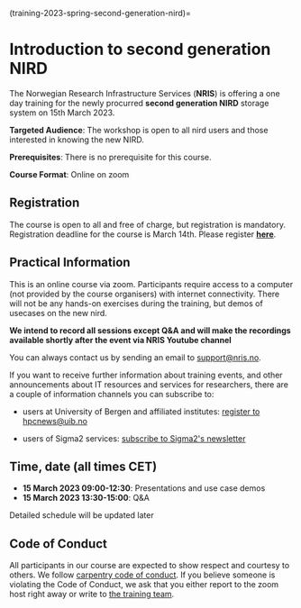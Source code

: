 (training-2023-spring-second-generation-nird)=

# Introduction to second generation NIRD

The Norwegian Research Infrastructure Services (**NRIS**) is offering
a one day training for the newly procurred **second generation NIRD** 
storage system on 15th March 2023.

**Targeted Audience**: The workshop is open to all nird users and those 
interested in knowing the new NIRD.

**Prerequisites**: There is no prerequisite for this course.

**Course Format**: Online on zoom

## **Registration**

The course is open to all and free of charge, but registration is mandatory.
Registration deadline for the course is March 14th.
Please register **[here](https://skjemaker.app.uib.no/view.php?id=14218456)**.

## **Practical Information**

This is an online course via zoom. Participants require access to a computer
(not provided by the course organisers) with internet connectivity. There will
 not be any hands-on exercises during the training, but demos of usecases on
 the new nird. 

**We intend to record all sessions except Q&A and will make the recordings
 available shortly after the event via NRIS Youtube channel**


You can always contact us by sending an email to [support@nris.no](mailto:support@nris.no).

If you want to receive further information about training events, and other announcements
about IT resources and services for researchers, there are a couple of information channels
 you can subscribe to:
- users at University of Bergen and affiliated institutes: [register to hpcnews@uib.no](https://mailman.uib.no/listinfo/hpcnews)

- users of Sigma2 services: [subscribe to Sigma2's newsletter](https://sigma2.us13.list-manage.com/subscribe?u=4fd109ad79a5dca6dde7e4997&id=59b164c7b6)

## Time, date (all times CET)

   - **15 March 2023 09:00-12:30**: Presentations and use case demos
   - **15 March 2023 13:30-15:00**: Q&A

Detailed schedule will be updated later

## Code of Conduct

All participants in our course are expected to show respect and courtesy to
others. We follow [carpentry code of conduct](https://docs.carpentries.org/topic_folders/policies/code-of-conduct.html#code-of-conduct-detailed-view).
If you believe someone is violating the Code of Conduct, we ask that you either report to the zoom host right away or write to [the training team](mailto:training@nris.no).
   




